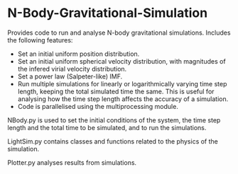 # N-Body-Gravitational-Simulation
Provides code to run and analyse N-body gravitational simulations. Includes the following features:
* Set an initial uniform position distribution.
* Set an initial uniform spherical velocity distribution, with magnitudes of the infered virial velocity distribution.
* Set a power law (Salpeter-like) IMF.
* Run multiple simulations for linearly or logarithmically varying time step length, keeping the total simulated time the same. This is useful for analysing how the time step length affects the accuracy of a simulation.
* Code is parallelised using the multiprocessing module.

NBody.py is used to set the initial conditions of the system, the time step length and the total time to be simulated, and to run the simulations. 

LightSim.py contains classes and functions related to the physics of the simulation.

Plotter.py analyses results from simulations.



